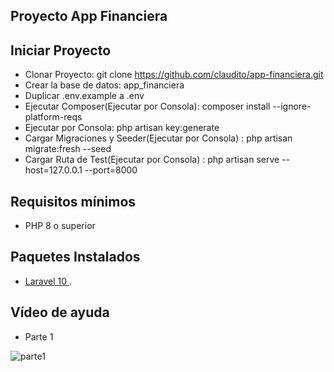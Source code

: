 ## Proyecto App Financiera

## Iniciar Proyecto
-  Clonar Proyecto: git clone https://github.com/claudito/app-financiera.git
-  Crear la base de datos: app_financiera
-  Duplicar .env.example a .env
-  Ejecutar Composer(Ejecutar por Consola): composer install --ignore-platform-reqs
-  Ejecutar por Consola:  php artisan key:generate
-  Cargar Migraciones y Seeder(Ejecutar por Consola) : php artisan migrate:fresh --seed
-  Cargar Ruta de Test(Ejecutar por Consola) : php artisan serve --host=127.0.0.1 --port=8000 


## Requisitos mínimos
-  PHP 8 o superior

## Paquetes Instalados
-   [ Laravel 10 ](https://laravel.com/docs/10.x).

## Vídeo de ayuda
-    Parte 1

![parte1](https://github.com/user-attachments/assets/9456abb8-b2ec-4517-a330-9fdec42bfd0a)
